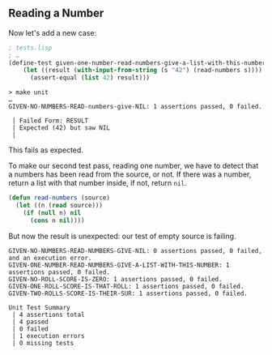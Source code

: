 ## Reading a Number

Now let's add a new case:
```lisp
; tests.lisp
; …
(define-test given-one-number-read-numbers-give-a-list-with-this-number
    (let ((result (with-input-from-string (s "42") (read-numbers s))))
      (assert-equal (list 42) result)))
```
```
> make unit
…
GIVEN-NO-NUMBERS-READ-numbers-give-NIL: 1 assertions passed, 0 failed.

 | Failed Form: RESULT
 | Expected (42) but saw NIL
 |
```
This fails as expected.

To make our second test pass, reading one number, we have to detect that a numbers has been read from the source, or not. If there was a number, return a list with that number inside, if not, return `nil`.
```lisp
(defun read-numbers (source)
  (let ((n (read source)))
    (if (null n) nil
      (cons n nil))))
```
But now the result is unexpected: our test of empty source is failing.
```
GIVEN-NO-NUMBERS-READ-NUMBERS-GIVE-NIL: 0 assertions passed, 0 failed, and an execution error.
GIVEN-ONE-NUMBER-READ-NUMBERS-GIVE-A-LIST-WITH-THIS-NUMBER: 1 assertions passed, 0 failed.
GIVEN-NO-ROLL-SCORE-IS-ZERO: 1 assertions passed, 0 failed.
GIVEN-ONE-ROLL-SCORE-IS-THAT-ROLL: 1 assertions passed, 0 failed.
GIVEN-TWO-ROLLS-SCORE-IS-THEIR-SUR: 1 assertions passed, 0 failed.

Unit Test Summary
 | 4 assertions total
 | 4 passed
 | 0 failed
 | 1 execution errors
 | 0 missing tests
 ```
